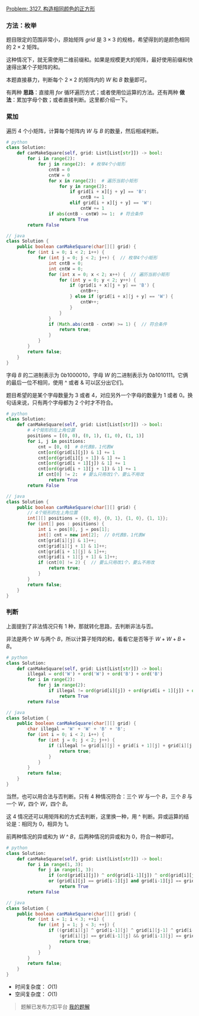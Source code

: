 [Problem: 3127. 构造相同颜色的正方形](https://leetcode.cn/problems/make-a-square-with-the-same-color/description/)

### 方法：枚举

题目限定的范围非常小，原始矩阵 $grid$ 是 $3\times 3$ 的规格，希望得到的是颜色相同的 $2\times 2$ 矩阵。

这种情况下，就无需使用二维前缀和。如果是规模更大的矩阵，最好使用前缀和快速得出某个子矩阵的和。

本题直接暴力，判断每个 $2\times 2$ 的矩阵内的 $W$ 和 $B$ 数量即可。

有两种 **思路**：直接用 $for$ 循环遍历方式；或者使用位运算的方法。还有两种 **做法**：累加字母个数；或者直接判断。这里都介绍一下。

### 累加

遍历 $4$ 个小矩阵，计算每个矩阵内 $W$ 与 $B$ 的数量，然后相减判断。

```Python
# python
class Solution:
    def canMakeSquare(self, grid: List[List[str]]) -> bool:
        for i in range(2):
            for j in range(2):  # 枚举4个小矩形
                cntB = 0
                cntW = 0
                for x in range(2):  # 遍历当前小矩形
                    for y in range(2):
                        if grid[i + x][j + y] == 'B':
                            cntB += 1
                        elif grid[i + x][j + y] == 'W':
                            cntW += 1
                if abs(cntB - cntW) >= 1:  # 符合条件
                    return True
        return False
```

```Java
// java
class Solution {
    public boolean canMakeSquare(char[][] grid) {
        for (int i = 0; i < 2; i++) {
            for (int j = 0; j < 2; j++) {  // 枚举4个小矩形
                int cntB = 0;
                int cntW = 0;
                for (int x = 0; x < 2; x++) {  // 遍历当前小矩形
                    for (int y = 0; y < 2; y++) {
                        if (grid[i + x][j + y] == 'B') {
                            cntB++;
                        } else if (grid[i + x][j + y] == 'W') {
                            cntW++;
                        }
                    }
                }
                if (Math.abs(cntB - cntW) >= 1) {  // 符合条件
                    return true;
                }
            }
        }
        return false;
    }
}
```

字母 $B$ 的二进制表示为 $0b1000010$，字母 $W$ 的二进制表示为 $0b1010111$。它俩的最后一位不相同，使用 ^ 或者 & 可以区分出它们。

题目希望的是某个字母数量为 $3$ 或者 $4$，对应另外一个字母的数量为 $1$ 或者 $0$。换句话来说，只有两个字母都为 $2$ 个时才不符合。

```Python
# python
class Solution:
    def canMakeSquare(self, grid: List[List[str]]) -> bool:
        # 4个矩形的左上角位置
        positions = [(0, 0), (0, 1), (1, 0), (1, 1)]
        for i, j in positions:
            cnt = [0, 0]  # 0代表B，1代表W
            cnt[ord(grid[i][j]) & 1] += 1
            cnt[ord(grid[i][j + 1]) & 1] += 1
            cnt[ord(grid[i + 1][j]) & 1] += 1
            cnt[ord(grid[i + 1][j + 1]) & 1] += 1
            if cnt[0] != 2:  # 要么只用改1个，要么不用改
                return True
        return False
```

```Java
// java
class Solution {
    public boolean canMakeSquare(char[][] grid) {
        // 4个矩形的左上角位置
        int[][] positions = {{0, 0}, {0, 1}, {1, 0}, {1, 1}};
        for (int[] pos : positions) {
            int i = pos[0], j = pos[1];
            int[] cnt = new int[2];  // 0代表B，1代表W
            cnt[grid[i][j] & 1]++;
            cnt[grid[i][j + 1] & 1]++;
            cnt[grid[i + 1][j] & 1]++;
            cnt[grid[i + 1][j + 1] & 1]++;
            if (cnt[0] != 2) {  // 要么只用改1个，要么不用改
                return true;
            }
        }
        return false;
    }
}
```

### 判断

上面提到了非法情况只有 $1$ 种，那就转化思路，去判断非法与否。

非法是两个 $W$ 与两个 $B$，所以计算子矩阵的和，看看它是否等于 $W+W+B+B$。

```Python
# python
class Solution:
    def canMakeSquare(self, grid: List[List[str]]) -> bool:
        illegal = ord('W') + ord('W') + ord('B') + ord('B')
        for i in range(2):
            for j in range(2):
                if illegal != ord(grid[i][j]) + ord(grid[i + 1][j]) + ord(grid[i][j + 1]) + ord(grid[i + 1][j + 1]):
                    return True
        return False
```

```Java
// java
class Solution {
    public boolean canMakeSquare(char[][] grid) {
        char illegal = 'W' + 'W' + 'B' + 'B';
        for (int i = 0; i < 2; i++) {
            for (int j = 0; j < 2; j++) {
                if (illegal != grid[i][j] + grid[i + 1][j] + grid[i][j + 1] + grid[i + 1][j + 1]) {
                    return true;
                }
            }
        }
        return false;
    }
}
```

当然，也可以用合法与否判断。只有 $4$ 种情况符合：三个 $W$ 与一个 $B$，三个 $B$ 与一个 $W$，四个 $W$，四个 $B$。

这 $4$ 情况还可以用矩阵和的方式去判断，这里换一种，用 ^ 判断。异或运算的结论是：相同为 $0$，相异为 $1$。

前两种情况的异或和为 $W$ ^ $B$，后两种情况的异或和为 $0$，符合一种即可。

```Python
# python
class Solution:
    def canMakeSquare(self, grid: List[List[str]]) -> bool:
        for i in range(1, 3):
            for j in range(1, 3):
                if (ord(grid[i][j]) ^ ord(grid[i-1][j]) ^ ord(grid[i][j-1]) ^ ord(grid[i-1][j-1])) == (ord('W') ^ ord('B')) \
                or (grid[i][j] == grid[i-1][j] and grid[i-1][j] == grid[i][j-1] and grid[i][j-1] == grid[i-1][j-1]):
                    return True
        return False
```

```Java
// java
class Solution {
    public boolean canMakeSquare(char[][] grid) {
        for (int i = 1; i < 3; ++i) {
            for (int j = 1; j < 3; ++j) {
                if ((grid[i][j] ^ grid[i-1][j] ^ grid[i][j-1] ^ grid[i-1][j-1]) == ('W' ^ 'B') ||
                    (grid[i][j] == grid[i-1][j] && grid[i-1][j] == grid[i][j-1] && grid[i][j-1] == grid[i-1][j-1])) {
                    return true;
                }
            }
        }
        return false;
    }
}
```

- 时间复杂度： $O(1)$
- 空间复杂度： $O(1)$

> 题解已发布力扣平台 [我的题解](https://leetcode.cn/problems/make-a-square-with-the-same-color/solutions/2898756/mei-ju-lei-jia-pan-duan-4chong-zuo-fa-by-5yj5/)
